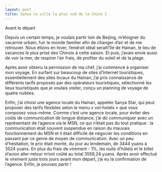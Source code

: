 ```yaml
---
layout: post
title: Sanya la ville la plus sud de la Chine 1
---
```




Avant le départ

Depuis un certain temps, je voulais partir loin de Beijing, m’éloigner du vacarme urbain, fuir le monde familier afin de changer d’air et de me retrouver. Nous étions en hiver, l’endroit idéal seraitl’île de Hainan, le lieu de vacances le plus prisé des Chinois à cette saison. Et puis, j’avais envie aussi de voir la mer, de respirer l’air frais, de profiter du soleil et de la plage.

Après avoir obtenu la permission de ma chef, j’ai commencé à organiser mon voyage. En surfant sur beaucoup de sites d’Internet touristiques, essentiellement des sites locaux du Hainan, j’ai pris connaissance de différents tarifs proposés par des opérateurs touristiques, sélectionné les lieux touristiques que je voulais visiter, conçu un planning de voyage de quatre nuitées.

Enfin, j’ai choisi une agence locale du Hainan, appelée Sanya Star, qui peut proposer des tarifs flexibles selon le menu « vol-hotels » que vous composez vous-même. Comme c’est une agence locale, pour éviter des coûts de communication de longue distance, j’ai dû communiquer avec un représentant de l’agence via le MSN, ce qui n’était pas du tout pratique : la communication était souvent suspendue en raison du mauvais fonctionnement du MSN et il était difficile de négocier les conditions en passant par ce genre de moyen de communication. Avec un peu d’hésitation, le prix était monté, du jour au lendemain, de 3444 yuans à 3524 yuans. En plus du frais de virement - 1%, les nuits d’hôtels et le billet d’avion aller-retour m’ont coûté au total 3559,24 yuans. Après avoir effectué le virement juste trois jours avant mon départ, j’ai eu la confirmation de l’agence. Enfin, je pouvais partir ! 
